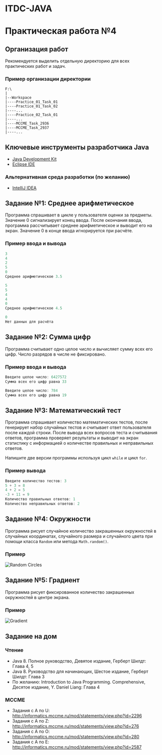 # ITDC-JAVA
Практическая работа №4
======================

## Организация работ

Рекомендуется выделить отдельную директорию для всех практических работ и задач.

### Пример организации директории

```
F:\
|
|--Workspace
|----Practice_01_Task_01
|----Practice_01_Task_02
|----...
|----Practice_02_Task_01
|----...
|----MCCME_Task_2936
|----MCCME_Task_2937
|----...
```

## Ключевые инструменты разработчика Java

* [Java Development Kit](http://www.oracle.com/technetwork/java/javase/downloads/jdk8-downloads-2133151.html)
* [Eclipse IDE](https://eclipse.org/downloads/packages/eclipse-ide-java-developers/oxygenr)

### Альтернативная среда разработки (по желанию)

* [IntelliJ IDEA](https://www.jetbrains.com/idea)

## Задание №1: Среднее арифметическое

Программа спрашивает в цикле у пользователя оценки за предметы. Значение 0
сигнализирует конец ввода. После окончания ввода, программа рассчитывает среднее
арифметическое и выводит его на экран. Значение 0 в конце ввода игнорируется при
расчёте.

### Пример ввода и вывода

```java
3
4
2
5
0
Среднее арифметическое 3.5
```

```java
5
5
4
4
0
Среднее арифметическое 4.5
```

```java
0
Нет данных для расчёта
```

## Задание №2: Сумма цифр

Программа считывает одно целое число и вычисляет сумму всех его цифр. Число
разрядов в числе не фиксировано.

### Пример ввода и вывода

```java
Введите целое число: 6427572
Сумма всех его цифр равна 33
```

```java
Введите целое число: 784
Сумма всех его цифр равна 19
```

## Задание №3: Математический тест

Программа спрашивает количество математических тестов, после генерирует набор
случайных тестов и считывает ответ пользователя после каждой строки. После
вывода всех вопросов теста и считывания ответов, программа проверяет результаты
и выводит на экран статистику с информацией о количестве правильных и
неправильных ответов.

Напишите две версии программы используя цикл `while` и цикл `for`.

### Пример вывода

```java
Введите количество тестов: 3
5 + 3 = 8
4 + 2 = 5
-3 + 11 = 9
Количество правильных ответов: 1
Количество неправильных ответов: 2
```

## Задание №4: Окружности

Программа рисует случайное количество закрашенных окружностей в случайных
координатах, случайного размера и случайного цвета при помощи класса `Random`
или метода `Math.random()`.

### Пример

![Random Circles](https://i.imgur.com/xEHP8Jy.png)

## Задание №5: Градиент

Программа рисует фиксированное количество закрашенных окружностей в центре экрана.

### Пример

![Gradient](https://i.imgur.com/70XUgkS.png)

## Задание на дом

### Чтение

* Java 8. Полное руководство, Девятое издание, Герберт Шилдт: Глава 4, 5
* Java 8. Руководство для начинающих, Шестое издание, Герберт Шилдт: Глава 3
* По желанию: Introduction to Java Programming. Comprehensive, Десятое издание, Y. Daniel Liang: Глава 4

### MCCME

* Задания с A по U: http://informatics.mccme.ru/mod/statements/view.php?id=2296
* Задания с A по Z: http://informatics.mccme.ru/mod/statements/view.php?id=276
* Задания с A по O: http://informatics.mccme.ru/mod/statements/view.php?id=280
* Задания с A по E: http://informatics.mccme.ru/mod/statements/view.php?id=2587
